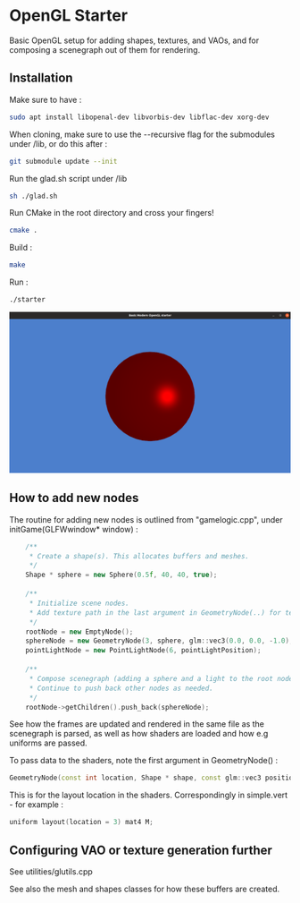 # OpenGL Starter

Basic OpenGL setup for adding shapes, textures, and VAOs, and for composing a scenegraph out of them for rendering.

## Installation
Make sure to have :
```bash
sudo apt install libopenal-dev libvorbis-dev libflac-dev xorg-dev
```
When cloning, make sure to use the --recursive flag for the submodules under /lib, or do this after : 
```bash
git submodule update --init
```
Run the glad.sh script under /lib
```bash
sh ./glad.sh
```
Run CMake in the root directory and cross your fingers! 

```bash
cmake .
```
Build :
```bash
make
```
Run :
```bash
./starter
```
![Sphere](screenshot.png)

## How to add new nodes
The routine for adding new nodes is outlined from "gamelogic.cpp", under initGame(GLFWwindow* window) : 
```C++
    /**
     * Create a shape(s). This allocates buffers and meshes.
     */ 
    Shape * sphere = new Sphere(0.5f, 40, 40, true);

    /** 
     * Initialize scene nodes. 
     * Add texture path in the last argument in GeometryNode(..) for texture generation. 
     */
    rootNode = new EmptyNode();
    sphereNode = new GeometryNode(3, sphere, glm::vec3(0.0, 0.0, -1.0), ""); //Add texture in last arg if needed
    pointLightNode = new PointLightNode(6, pointLightPosition);

    /** 
     * Compose scenegraph (adding a sphere and a light to the root node)
     * Continue to push back other nodes as needed. 
     */
    rootNode->getChildren().push_back(sphereNode);
 ```
 See how the frames are updated and rendered in the same file as the scenegraph is parsed, as well as how shaders are loaded and how e.g uniforms are passed. 
 
To pass data to the shaders, note the first argument in GeometryNode() : 

```C++
GeometryNode(const int location, Shape * shape, const glm::vec3 position, std::string texturePath)
```
This is for the layout location in the shaders. Correspondingly in simple.vert - for example : 

```C++
uniform layout(location = 3) mat4 M;
```

## Configuring VAO or texture generation further

See utilities/glutils.cpp

See also the mesh and shapes classes for how these buffers are created. 
    
